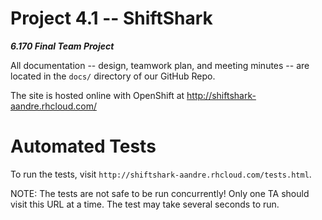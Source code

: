 Project 4.1 -- ShiftShark
===
***6.170 Final Team Project***

All documentation -- design, teamwork plan, and meeting minutes -- are located in the `docs/` directory of our GitHub Repo.

The site is hosted online with OpenShift at http://shiftshark-aandre.rhcloud.com/

# Automated Tests
To run the tests, visit `http://shiftshark-aandre.rhcloud.com/tests.html`.

NOTE: The tests are not safe to be run concurrently! Only one TA should visit this URL at a time. The test may take several seconds to run.